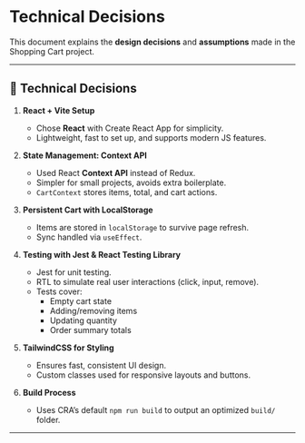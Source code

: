 # Technical Decisions

This document explains the **design decisions** and **assumptions** made in the Shopping Cart project.

---

## 🔑 Technical Decisions

1. **React + Vite Setup**  
   - Chose **React** with Create React App for simplicity.  
   - Lightweight, fast to set up, and supports modern JS features.

2. **State Management: Context API**  
   - Used React **Context API** instead of Redux.  
   - Simpler for small projects, avoids extra boilerplate.  
   - `CartContext` stores items, total, and cart actions.

3. **Persistent Cart with LocalStorage**  
   - Items are stored in `localStorage` to survive page refresh.  
   - Sync handled via `useEffect`.

4. **Testing with Jest & React Testing Library**  
   - Jest for unit testing.  
   - RTL to simulate real user interactions (click, input, remove).  
   - Tests cover:
     - Empty cart state
     - Adding/removing items
     - Updating quantity
     - Order summary totals

5. **TailwindCSS for Styling**   
   - Ensures fast, consistent UI design.  
   - Custom classes used for responsive layouts and buttons.

6. **Build Process**  
   - Uses CRA’s default `npm run build` to output an optimized `build/` folder.  

---